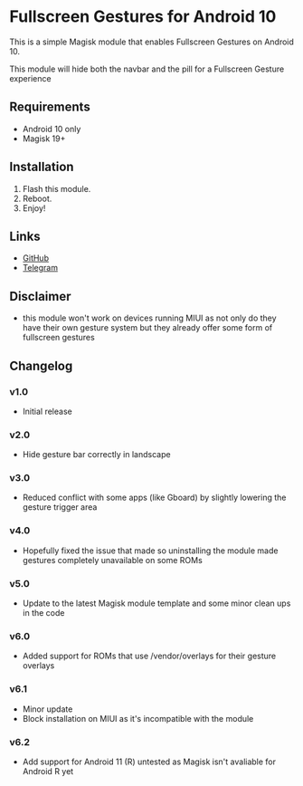 # Fullscreen Gestures for Android 10

This is a simple Magisk module that enables Fullscreen Gestures on Android 10.

This module will hide both the navbar and the pill for a Fullscreen Gesture experience


## Requirements
- Android 10 only
- Magisk 19+

## Installation
1. Flash this module.
2. Reboot.
3. Enjoy!

## Links
- [GitHub](https://github.com/Magisk-Modules-Repo/HideNavBar) 
- [Telegram](https://t.me/DanGLES3)

## Disclaimer
- this module won't work on devices running MIUI as not only do they have their own gesture system but they already offer some form of fullscreen gestures

## Changelog
### v1.0
- Initial release
### v2.0
- Hide gesture bar correctly in landscape
### v3.0
- Reduced conflict with some apps (like Gboard) by slightly lowering the gesture trigger area
### v4.0
- Hopefully fixed the issue that made so uninstalling the module made gestures completely unavailable on some ROMs
### v5.0
- Update to the latest Magisk module template and some minor clean ups in the code
### v6.0
- Added support for ROMs that use /vendor/overlays for their gesture overlays
### v6.1
- Minor update
- Block installation on MIUI as it's incompatible with the module
### v6.2
- Add support for Android 11 (R) untested as Magisk isn't avaliable for Android R yet
